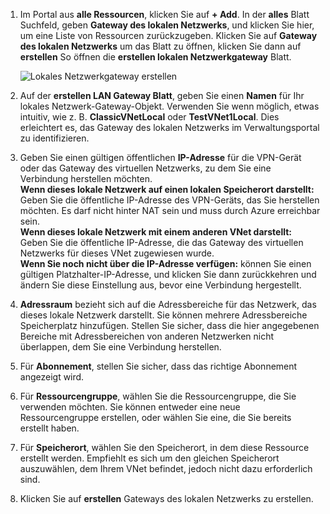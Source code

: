 1. Im Portal aus **alle Ressourcen**, klicken Sie auf **+ Add**. In der **alles** Blatt Suchfeld, geben **Gateway des lokalen Netzwerks**, und klicken Sie hier, um eine Liste von Ressourcen zurückzugeben. Klicken Sie auf **Gateway des lokalen Netzwerks** um das Blatt zu öffnen, klicken Sie dann auf **erstellen** So öffnen die **erstellen lokalen Netzwerkgateway** Blatt.
   
    ![Lokales Netzwerkgateway erstellen](./media/vpn-gateway-add-lng-rm-portal-include/lng.png)

2. Auf der **erstellen LAN Gateway Blatt**, geben Sie einen **Namen** für Ihr lokales Netzwerk-Gateway-Objekt. Verwenden Sie wenn möglich, etwas intuitiv, wie z. B. **ClassicVNetLocal** oder **TestVNet1Local**. Dies erleichtert es, das Gateway des lokalen Netzwerks im Verwaltungsportal zu identifizieren.
3. Geben Sie einen gültigen öffentlichen **IP-Adresse** für die VPN-Gerät oder das Gateway des virtuellen Netzwerks, zu dem Sie eine Verbindung herstellen möchten.<br>**Wenn dieses lokale Netzwerk auf einen lokalen Speicherort darstellt:** Geben Sie die öffentliche IP-Adresse des VPN-Geräts, das Sie herstellen möchten. Es darf nicht hinter NAT sein und muss durch Azure erreichbar sein.<br>**Wenn dieses lokale Netzwerk mit einem anderen VNet darstellt:** Geben Sie die öffentliche IP-Adresse, die das Gateway des virtuellen Netzwerks für dieses VNet zugewiesen wurde.<br>**Wenn Sie noch nicht über die IP-Adresse verfügen:** können Sie einen gültigen Platzhalter-IP-Adresse, und klicken Sie dann zurückkehren und ändern Sie diese Einstellung aus, bevor eine Verbindung hergestellt.
4. **Adressraum** bezieht sich auf die Adressbereiche für das Netzwerk, das dieses lokale Netzwerk darstellt. Sie können mehrere Adressbereiche Speicherplatz hinzufügen. Stellen Sie sicher, dass die hier angegebenen Bereiche mit Adressbereichen von anderen Netzwerken nicht überlappen, dem Sie eine Verbindung herstellen.
5. Für **Abonnement**, stellen Sie sicher, dass das richtige Abonnement angezeigt wird.
6. Für **Ressourcengruppe**, wählen Sie die Ressourcengruppe, die Sie verwenden möchten. Sie können entweder eine neue Ressourcengruppe erstellen, oder wählen Sie eine, die Sie bereits erstellt haben.
7. Für **Speicherort**, wählen Sie den Speicherort, in dem diese Ressource erstellt werden. Empfiehlt es sich um den gleichen Speicherort auszuwählen, dem Ihrem VNet befindet, jedoch nicht dazu erforderlich sind.
8. Klicken Sie auf **erstellen** Gateways des lokalen Netzwerks zu erstellen.

